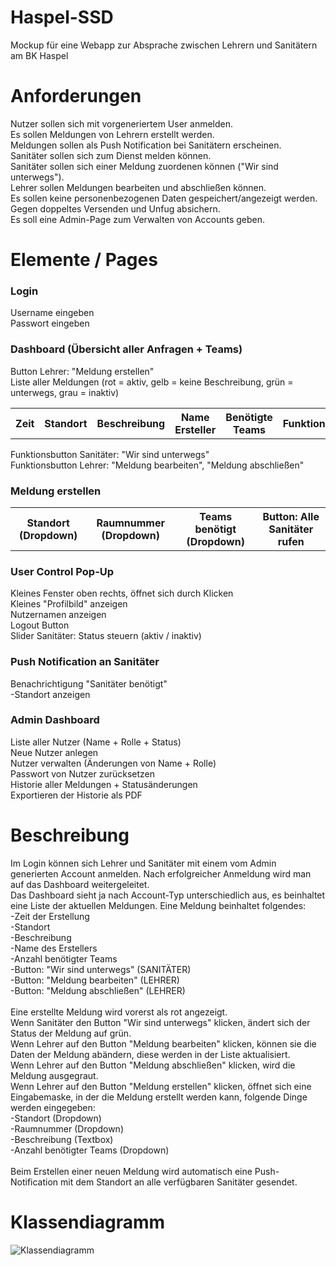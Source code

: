 # Haspel-SSD
Mockup für eine Webapp zur Absprache zwischen Lehrern und Sanitätern am BK Haspel

# Anforderungen
Nutzer sollen sich mit vorgeneriertem User anmelden. <br>
Es sollen Meldungen von Lehrern erstellt werden. <br>
Meldungen sollen als Push Notification bei Sanitätern erscheinen. <br>
Sanitäter sollen sich zum Dienst melden können. <br>
Sanitäter sollen sich einer Meldung zuordenen können ("Wir sind unterwegs"). <br>
Lehrer sollen Meldungen bearbeiten und abschließen können. <br>
Es sollen keine personenbezogenen Daten gespeichert/angezeigt werden. <br>
Gegen doppeltes Versenden und Unfug absichern. <br>
Es soll eine Admin-Page zum Verwalten von Accounts geben. <br>

# Elemente / Pages

### Login
Username eingeben <br>
Passwort eingeben <br>

### Dashboard (Übersicht aller Anfragen + Teams)
Button Lehrer: "Meldung erstellen" <br>
Liste aller Meldungen (rot = aktiv, gelb = keine Beschreibung, grün = unterwegs, grau = inaktiv)
<table style="width:100%">
  <tr>
    <th>Zeit</th>
    <th>Standort</th>
    <th>Beschreibung</th>
    <th>Name Ersteller</th>
    <th>Benötigte Teams</th>
    <th>Funktionsbuttons</th>
  </tr>
</table>
Funktionsbutton Sanitäter: "Wir sind unterwegs" <br>
Funktionsbutton Lehrer: "Meldung bearbeiten", "Meldung abschließen" <br>

### Meldung erstellen
<table style="width:100%">
  <tr>
    <th>Standort (Dropdown)</th>
    <th>Raumnummer (Dropdown)</th>
    <th>Teams benötigt (Dropdown)</th>
    <th>Button: Alle Sanitäter rufen</th>
  </tr>
</table>

### User Control Pop-Up
Kleines Fenster oben rechts, öffnet sich durch Klicken <br>
Kleines "Profilbild" anzeigen <br>
Nutzernamen anzeigen <br>
Logout Button <br>
Slider Sanitäter: Status steuern (aktiv / inaktiv) <br>

### Push Notification an Sanitäter
Benachrichtigung "Sanitäter benötigt" <br>
-Standort anzeigen <br>

### Admin Dashboard
Liste aller Nutzer (Name + Rolle + Status) <br>
Neue Nutzer anlegen <br>
Nutzer verwalten (Änderungen von Name + Rolle) <br>
Passwort von Nutzer zurücksetzen <br>
Historie aller Meldungen + Statusänderungen <br>
Exportieren der Historie als PDF <br>

# Beschreibung

Im Login können sich Lehrer und Sanitäter mit einem vom Admin generierten Account anmelden. Nach erfolgreicher Anmeldung wird man auf das Dashboard weitergeleitet.
<br>
Das Dashboard sieht ja nach Account-Typ unterschiedlich aus, es beinhaltet eine Liste der aktuellen Meldungen. Eine Meldung beinhaltet folgendes: <br>
-Zeit der Erstellung <br>
-Standort <br>
-Beschreibung <br>
-Name des Erstellers <br>
-Anzahl benötigter Teams <br>
-Button: "Wir sind unterwegs" (SANITÄTER) <br>
-Button: "Meldung bearbeiten" (LEHRER) <br>
-Button: "Meldung abschließen" (LEHRER) <br>
<br>
Eine erstellte Meldung wird vorerst als rot angezeigt.
<br>
Wenn Sanitäter den Button "Wir sind unterwegs" klicken, ändert sich der Status der Meldung auf grün.
<br>
Wenn Lehrer auf den Button "Meldung bearbeiten" klicken, können sie die Daten der Meldung abändern, diese werden in der Liste aktualisiert.
<br>
Wenn Lehrer auf den Button "Meldung abschließen" klicken, wird die Meldung ausgegraut.
<br>
Wenn Lehrer auf den Button "Meldung erstellen" klicken, öffnet sich eine Eingabemaske, in der die Meldung erstellt werden kann, folgende Dinge werden eingegeben:<br>
-Standort (Dropdown)<br>
-Raumnummer (Dropdown)<br>
-Beschreibung (Textbox)<br>
-Anzahl benötigter Teams (Dropdown)<br>
<br>
Beim Erstellen einer neuen Meldung wird automatisch eine Push-Notification mit dem Standort an alle verfügbaren Sanitäter gesendet.
<br>

# Klassendiagramm

![Klassendiagramm](images/Webapp-Klassendiagramm.jpg)